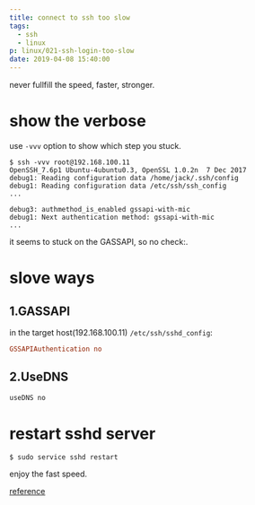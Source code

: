 ```yaml
---
title: connect to ssh too slow
tags:
  - ssh
  - linux
p: linux/021-ssh-login-too-slow
date: 2019-04-08 15:40:00
---
```


never fullfill the speed, faster, stronger.

# show the verbose

use `-vvv` option to show which step you stuck.
```shell
$ ssh -vvv root@192.168.100.11
OpenSSH_7.6p1 Ubuntu-4ubuntu0.3, OpenSSL 1.0.2n  7 Dec 2017
debug1: Reading configuration data /home/jack/.ssh/config
debug1: Reading configuration data /etc/ssh/ssh_config
...

debug3: authmethod_is_enabled gssapi-with-mic
debug1: Next authentication method: gssapi-with-mic
...
```
it seems to stuck on the GASSAPI, so no check:.

# slove ways

## 1.GASSAPI
in the target host(192.168.100.11) `/etc/ssh/sshd_config`:
```conf
GSSAPIAuthentication no
```
## 2.UseDNS
```java
useDNS no
```

# restart sshd server
```shell
$ sudo service sshd restart
```

enjoy the fast speed.

[reference](https://superuser.com/questions/166359/why-is-my-ssh-login-slow)


